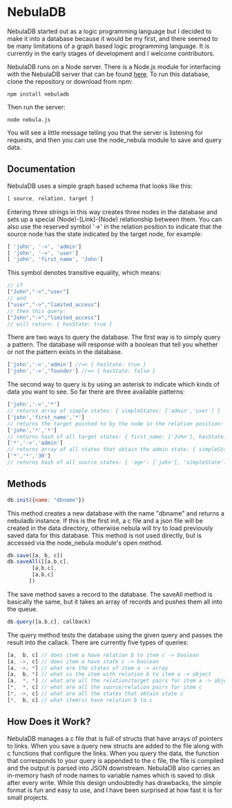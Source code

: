 NebulaDB
======
NebulaDB started out as a logic programming language but I decided to make it into a database because it would be my first, and there seemed to be many limitations of a graph based logic programming language. It is currently in the early stages of development and I welcome contributors.    

NebulaDB runs on a Node server. There is a Node.js module for interfacing with the NebulaDB server that can be found [here](https://github.com/incrediblesound/node-nebula). To run this database, clone the repository or download from npm:
```shell
npm install nebuladb
```
Then run the server:
```shell
node nebula.js
```
You will see a little message telling you that the server is listening for requests, and then you can use the node_nebula module to save and query data.    

Documentation
-------------

NebulaDB uses a simple graph based schema that looks like this:
```javascript
[ source, relation, target ]
```
Entering three strings in this way creates three nodes in the database and sets up a special (Node)-[Link]-(Node) relationship between them. You can also use the reserved symbol '->' in the relation position to indicate that the source node has the state indicated by the target node, for example:
```javascript
[ 'john', '->', 'admin']
[ 'john', '->', 'user']
[ 'john', 'first_name', 'John']
```
This symbol denotes transitive equality, which means:
```javascript
// if
["John","->","user"]
// and
["user","->","limited_access"]
// then this query:
["John","->","limited_access"]
// will return: { hasState: true }
```
There are two ways to query the database. The first way is to simply query a pattern. The database will response with a boolean that tell you whether or not the pattern exists in the database.
```javascript
['john','->','admin'] //=> { hasState: true }
['john','->','founder'] //=> { hasState: false }
```
The second way to query is by using an asterisk to indicate which kinds of data you want to see. So far there are three available patterns:
```javascript
['john','->','*'] 
// returns array of simple states: { simpleStates: ['admin','user'] }
['john','first_name','*']
// returns the target pointed to by the node in the relation position: { first_name: ["John"] }
['john','*','*']  
// returns hash of all target states: { first_name: ['John'], hasState: ['admin'] }
['*','->','admin']
// returns array of all states that obtain the admin state: { simpleStates: ['john'] }
['*','*','30']
// returns hash of all source states: { 'age': ['john'], 'simpleState': ['old'] }
```

Methods
-------
```javascript
db.init({name: "dbname"})
```
This method creates a new database with the name "dbname" and returns a nebuladb instance. If this is the first init, a c file and a json file will be created in the data directory, otherwise nebula will try to load previously saved data for this database. This method is not used directly, but is accessed via the node_nebula module's open method.
```javascript
db.save([a, b, c])
db.saveAll([[a,b,c],
	    [a,b,c],
	    [a,b,c]
	   ])
```
The save method saves a record to the database. The saveAll method is basically the same, but it takes an array of records and pushes them all into the queue.
```javascript
db.query([a,b,c], callback)
``` 
The query method tests the database using the given query and passes the result into the callack. There are currently five types of queries:
```javascript
[a,  b, c] // does item a have relation b to item c -> boolean
[a, ->, c] // does item a have state c -> boolean
[a, ->, *] // what are the states of item a -> array
[a,  b, *] // what is the item with relation b to item a -> object
[a,  *, *] // what are all the relation/target pairs for item a -> object
[*,  *, c] // what are all the source/relation pairs for item c
[*, ->, c] // what are all the states that obtain state c
[*,  b, c] // what item(s) have relation b to c
```
How Does it Work?
-----------------
NebulaDB manages a c file that is full of structs that have arrays of pointers to links. When you save a query new structs are added to the file along with c functions that configure the links. When you query the data, the function that corresponds to your query is appended to the c file, the file is compiled and the output is parsed into JSON downstream. NebulaDB also carries an in-memory hash of node names to variable names which is saved to disk after every write. While this design undoubtedly has drawbacks, the simple format is fun and easy to use, and I have been surprised at how fast it is for small projects.
